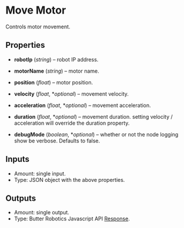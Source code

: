 # Move Motor

Controls motor movement.

## Properties

- **robotIp** (*string*) – robot IP address.

- **motorName** (*string*) – motor name.

- **position** (*float*) – motor position.

- **velocity** (*float*, **optional*) – movement velocity.

- **acceleration** (*float*, **optional*) – movement acceleration.

- **duration** (*float*, **optional*) – movement duration. setting velocity / acceleration will override the duration property.

- **debugMode** (*boolean*, **optional*) – whether or not the node logging show be verbose. Defaults to false.

## Inputs

- Amount: single input.
- Type:   JSON object with the above properties.

## Outputs

- Amount: single output.
- Type:   Butter Robotics Javascript API [Response](https://butterrobotics.com/#/library/documentation/mas_javascript_api?document=interfaces%2Finterfaces_response.Response.md).